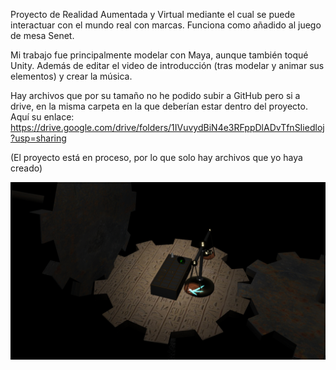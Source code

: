 Proyecto de Realidad Aumentada y Virtual mediante el cual se puede interactuar con el mundo real con marcas. Funciona como añadido al juego de mesa Senet.

Mi trabajo fue principalmente modelar con Maya, aunque también toqué Unity. Además de editar el video de introducción (tras modelar y animar sus elementos) y crear la música.

Hay archivos que por su tamaño no he podido subir a GitHub pero si a drive, en la misma carpeta en la que deberían estar dentro del proyecto. Aquí su enlace:
https://drive.google.com/drive/folders/1IVuvydBiN4e3RFppDlADvTfnSIiedloj?usp=sharing


(El proyecto está en proceso, por lo que solo hay archivos que yo haya creado)

![alt text](https://raw.githubusercontent.com/IviRome/Portfolio/master/Juego_AR_VR/Vista_Rapida/Escena.jpg)
